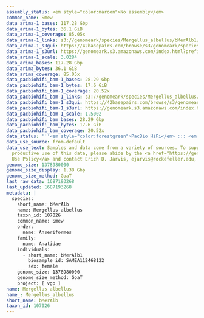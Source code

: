 ```yaml
---
assembly_status: <em style="color:maroon">No assembly</em>
common_name: Smew
data_arima-1_bases: 117.28 Gbp
data_arima-1_bytes: 36.1 GiB
data_arima-1_coverage: 85.05x
data_arima-1_links: s3://genomeark/species/Mergellus_albellus/bMerAlb1/genomic_data/arima/<br>
data_arima-1_s3gui: https://42basepairs.com/browse/s3/genomeark/species/Mergellus_albellus/bMerAlb1/genomic_data/arima/
data_arima-1_s3url: https://genomeark.s3.amazonaws.com/index.html?prefix=species/Mergellus_albellus/bMerAlb1/genomic_data/arima/
data_arima-1_scale: 3.0284
data_arima_bases: 117.28 Gbp
data_arima_bytes: 36.1 GiB
data_arima_coverage: 85.05x
data_pacbiohifi_bam-1_bases: 28.29 Gbp
data_pacbiohifi_bam-1_bytes: 17.6 GiB
data_pacbiohifi_bam-1_coverage: 20.52x
data_pacbiohifi_bam-1_links: s3://genomeark/species/Mergellus_albellus/bMerAlb1/genomic_data/pacbio_hifi/<br>
data_pacbiohifi_bam-1_s3gui: https://42basepairs.com/browse/s3/genomeark/species/Mergellus_albellus/bMerAlb1/genomic_data/pacbio_hifi/
data_pacbiohifi_bam-1_s3url: https://genomeark.s3.amazonaws.com/index.html?prefix=species/Mergellus_albellus/bMerAlb1/genomic_data/pacbio_hifi/
data_pacbiohifi_bam-1_scale: 1.5002
data_pacbiohifi_bam_bases: 28.29 Gbp
data_pacbiohifi_bam_bytes: 17.6 GiB
data_pacbiohifi_bam_coverage: 20.52x
data_status: '''<em style="color:forestgreen">PacBio HiFi</em> ::: <em style="color:forestgreen">Arima</em>'''
data_use_source: from-default
data_use_text: Samples and data come from a variety of sources. To support fair and
  productive use of this data, please abide by the <a href="https://genome10k.soe.ucsc.edu/data-use-policies/">Data
  Use Policy</a> and contact Erich D. Jarvis, ejarvis@rockefeller.edu, with any questions.
genome_size: 1378980000
genome_size_display: 1.38 Gbp
genome_size_method: GoaT
last_raw_data: 1687193268
last_updated: 1687193268
metadata: |
  species:
    short_name: bMerAlb
    name: Mergellus albellus
    taxon_id: 107026
    common_name: Smew
    order:
      name: Anseriformes
    family:
      name: Anatidae
    individuals:
      - short_name: bMerAlb1
        biosample_id: SAMEA112468122
        sex: female
    genome_size: 1378980000
    genome_size_method: GoaT
    project: [ vgp ]
name: Mergellus albellus
name_: Mergellus_albellus
short_name: bMerAlb
taxon_id: 107026
---
```

